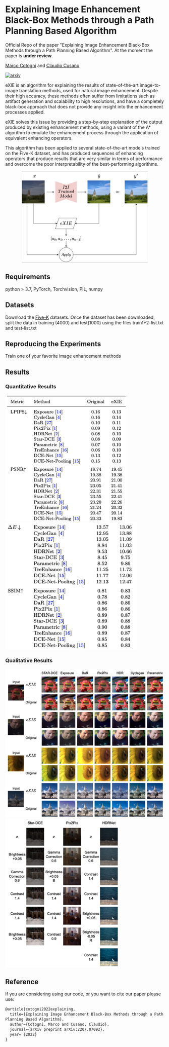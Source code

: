 # Explaining Image Enhancement Black-Box Methods through a Path Planning Based Algorithm

Official Repo of the paper "Explaining Image Enhancement Black-Box Methods through a Path Planning Based Algorithm". At the moment the paper is
**under review**.

[Marco Cotogni](https://scholar.google.com/citations?user=8PUz5lAAAAAJ&hl=it) and [Claudio Cusano](https://scholar.google.com/citations?hl=it&user=lhZpU_8AAAAJ&view_op=list_works&sortby=pubdate)

[![arxiv](https://img.shields.io/badge/arXiv-red)](https://arxiv.org/pdf/2207.07092.pdf)

eXIE is an algorithm for explaining the results of state-of-the-art image-to-image
translation methods, used for natural image enhancement. Despite their high
accuracy, these methods often suffer from limitations such as artifact generation
and scalability to high resolutions, and have a completely black-box approach
that does not provide any insight into the enhancement processes applied.

eXIE solves this issue by providing a step-by-step explanation of the output
produced by existing enhancement methods, using a variant of the A* algorithm to
emulate the enhancement process through the application of equivalent enhancing
operators.

This algorithm has been applied to several state-of-the-art models trained on
the Five-K dataset, and has produced sequences of enhancing operators that
produce results that are very similar in terms of performance and overcome the
poor interpretability of the best-performing algorithms.

<p align="center">
<img src="imgs/eXie.png" width="400" height="auto"/>
</p>

## Requirements
python > 3.7, PyTorch, Torchvision, PIL, numpy

## Datasets
Download the [Five-K](https://data.csail.mit.edu/graphics/fivek/) datasets.
Once the dataset has been downloaded, split the data in training (4000)
and test(1000) using the files train1+2-list.txt and test-list.txt

## Reproducing the Experiments
Train one of your favorite image enhancement methods

## Results

### Quantitative Results
<p float="left">
  <img src="imgs/frst.png" height=400 width="auto"/>
  <img src="imgs/scnd.png" height=400 width="auto"/>
</p>

### Qualitative Results
<p float="left">
  <img src="imgs/comp.png" height=470 width="auto"/>
  <img src="imgs/seq.png" height=470 width="auto"/>
</p>

## Reference
If you are considering using our code, or you want to cite our paper please use:
```
@article{cotogni2022explaining,
  title={Explaining Image Enhancement Black-Box Methods through a Path Planning Based Algorithm},
  author={Cotogni, Marco and Cusano, Claudio},
  journal={arXiv preprint arXiv:2207.07092},
  year= {2022}
}
```